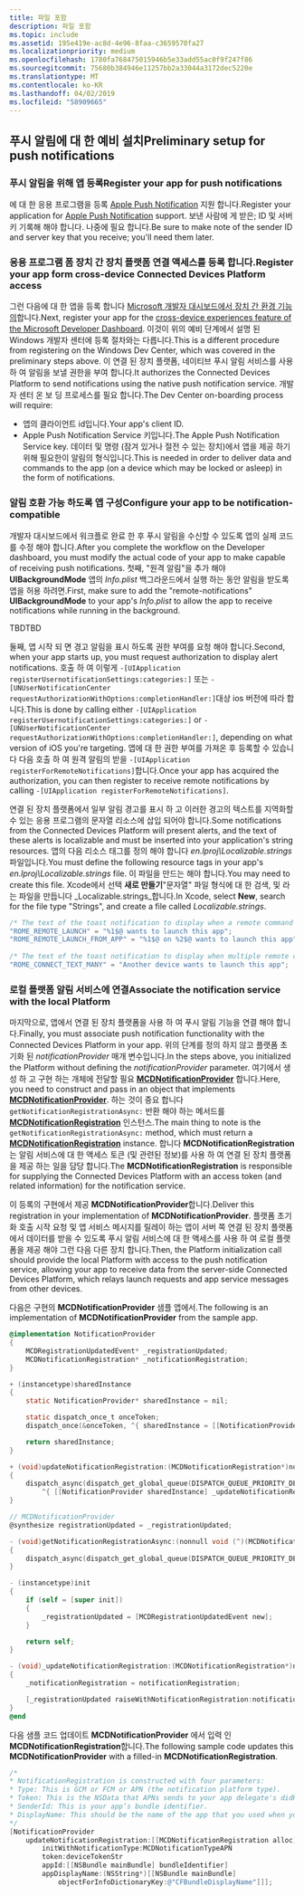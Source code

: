 ```yaml
---
title: 파일 포함
description: 파일 포함
ms.topic: include
ms.assetid: 195e419e-ac8d-4e96-8faa-c3659570fa27
ms.localizationpriority: medium
ms.openlocfilehash: 1780fa768475015946b5e33add55ac0f9f247f86
ms.sourcegitcommit: 75680b384946e11257bb2a33044a3172dec5220e
ms.translationtype: MT
ms.contentlocale: ko-KR
ms.lasthandoff: 04/02/2019
ms.locfileid: "58909665"
---
```

## <a name="preliminary-setup-for-push-notifications"></a><span data-ttu-id="c6e0b-103">푸시 알림에 대 한 예비 설치</span><span class="sxs-lookup"><span data-stu-id="c6e0b-103">Preliminary setup for push notifications</span></span>

### <a name="register-your-app-for-push-notifications"></a><span data-ttu-id="c6e0b-104">푸시 알림을 위해 앱 등록</span><span class="sxs-lookup"><span data-stu-id="c6e0b-104">Register your app for push notifications</span></span>

<span data-ttu-id="c6e0b-105">에 대 한 응용 프로그램을 등록 [Apple Push Notification](https://developer.apple.com/notifications/) 지원 합니다.</span><span class="sxs-lookup"><span data-stu-id="c6e0b-105">Register your application for [Apple Push Notification](https://developer.apple.com/notifications/) support.</span></span> <span data-ttu-id="c6e0b-106">보낸 사람에 게 받은; ID 및 서버 키 기록해 해야 합니다. 나중에 필요 합니다.</span><span class="sxs-lookup"><span data-stu-id="c6e0b-106">Be sure to make note of the sender ID and server key that you receive; you'll need them later.</span></span> 

### <a name="register-your-app-form-cross-device-connected-devices-platform-access"></a><span data-ttu-id="c6e0b-107">응용 프로그램 폼 장치 간 장치 플랫폼 연결 액세스를 등록 합니다.</span><span class="sxs-lookup"><span data-stu-id="c6e0b-107">Register your app form cross-device Connected Devices Platform access</span></span>

<span data-ttu-id="c6e0b-108">그런 다음에 대 한 앱을 등록 합니다 [Microsoft 개발자 대시보드에서 장치 간 환경 기능의](https://developer.microsoft.com/dashboard/crossplatform/web)합니다.</span><span class="sxs-lookup"><span data-stu-id="c6e0b-108">Next, register your app for the [cross-device experiences feature of the Microsoft Developer Dashboard](https://developer.microsoft.com/dashboard/crossplatform/web).</span></span> <span data-ttu-id="c6e0b-109">이것이 위의 예비 단계에서 설명 된 Windows 개발자 센터에 등록 절차와는 다릅니다.</span><span class="sxs-lookup"><span data-stu-id="c6e0b-109">This is a different procedure from registering on the Windows Dev Center, which was covered in the preliminary steps above.</span></span> <span data-ttu-id="c6e0b-110">이 연결 된 장치 플랫폼, 네이티브 푸시 알림 서비스를 사용 하 여 알림을 보낼 권한을 부여 합니다.</span><span class="sxs-lookup"><span data-stu-id="c6e0b-110">It authorizes the Connected Devices Platform to send notifications using the native push notification service.</span></span> <span data-ttu-id="c6e0b-111">개발자 센터 온 보 딩 프로세스를 필요 합니다.</span><span class="sxs-lookup"><span data-stu-id="c6e0b-111">The Dev Center on-boarding process will require:</span></span>
* <span data-ttu-id="c6e0b-112">앱의 클라이언트 id입니다.</span><span class="sxs-lookup"><span data-stu-id="c6e0b-112">Your app's client ID.</span></span>
* <span data-ttu-id="c6e0b-113">Apple Push Notification Service 키입니다.</span><span class="sxs-lookup"><span data-stu-id="c6e0b-113">The Apple Push Notification Service key.</span></span> <span data-ttu-id="c6e0b-114">데이터 및 명령 (잠겨 있거나 절전 수 있는 장치)에서 앱을 제공 하기 위해 필요한이 알림의 형식입니다.</span><span class="sxs-lookup"><span data-stu-id="c6e0b-114">This is needed in order to deliver data and commands to the app (on a device which may be locked or asleep) in the form of notifications.</span></span> 

### <a name="configure-your-app-to-be-notification-compatible"></a><span data-ttu-id="c6e0b-115">알림 호환 가능 하도록 앱 구성</span><span class="sxs-lookup"><span data-stu-id="c6e0b-115">Configure your app to be notification-compatible</span></span>

<span data-ttu-id="c6e0b-116">개발자 대시보드에서 워크플로 완료 한 후 푸시 알림을 수신할 수 있도록 앱의 실제 코드를 수정 해야 합니다.</span><span class="sxs-lookup"><span data-stu-id="c6e0b-116">After you complete the workflow on the Developer dashboard, you must modify the actual code of your app to make capable of receiving push notifications.</span></span> <span data-ttu-id="c6e0b-117">첫째, "원격 알림"을 추가 해야 **UIBackgroundMode** 앱의 _Info.plist_ 백그라운드에서 실행 하는 동안 알림을 받도록 앱을 허용 하려면.</span><span class="sxs-lookup"><span data-stu-id="c6e0b-117">First, make sure to add the "remote-notifications" **UIBackgroundMode** to your app's _Info.plist_ to allow the app to receive notifications while running in the background.</span></span> 

<span data-ttu-id="c6e0b-118">TBD</span><span class="sxs-lookup"><span data-stu-id="c6e0b-118">TBD</span></span>

<span data-ttu-id="c6e0b-119">둘째, 앱 시작 되 면 경고 알림을 표시 하도록 권한 부여를 요청 해야 합니다.</span><span class="sxs-lookup"><span data-stu-id="c6e0b-119">Second, when your app starts up, you must request authorization to display alert notifications.</span></span> <span data-ttu-id="c6e0b-120">호출 하 여 이렇게 `-[UIApplication registerUsernotificationSettings:categories:]` 또는 `-[UNUserNotificationCenter requestAuthorizationWithOptions:completionHandler:]`대상 ios 버전에 따라 합니다.</span><span class="sxs-lookup"><span data-stu-id="c6e0b-120">This is done by calling either `-[UIApplication registerUsernotificationSettings:categories:]` or `-[UNUserNotificationCenter requestAuthorizationWithOptions:completionHandler:]`, depending on what version of iOS you're targeting.</span></span> <span data-ttu-id="c6e0b-121">앱에 대 한 권한 부여를 가져온 후 등록할 수 있습니다 다음 호출 하 여 원격 알림의 받을 `-[UIApplication registerForRemoteNotifications]`합니다.</span><span class="sxs-lookup"><span data-stu-id="c6e0b-121">Once your app has acquired the authorization, you can then register to receive remote notifications by calling `-[UIApplication registerForRemoteNotifications]`.</span></span> 

<span data-ttu-id="c6e0b-122">연결 된 장치 플랫폼에서 일부 알림 경고를 표시 하 고 이러한 경고의 텍스트를 지역화할 수 있는 응용 프로그램의 문자열 리소스에 삽입 되어야 합니다.</span><span class="sxs-lookup"><span data-stu-id="c6e0b-122">Some notifications from the Connected Devices Platform will present alerts, and the text of these alerts is localizable and must be inserted into your application's string resources.</span></span> <span data-ttu-id="c6e0b-123">앱의 다음 리소스 태그를 정의 해야 합니다 _en.lproj\Localizable.strings_ 파일입니다.</span><span class="sxs-lookup"><span data-stu-id="c6e0b-123">You must define the following resource tags in your app's _en.lproj\Localizable.strings_ file.</span></span> <span data-ttu-id="c6e0b-124">이 파일을 만드는 해야 합니다.</span><span class="sxs-lookup"><span data-stu-id="c6e0b-124">You may need to create this file.</span></span> <span data-ttu-id="c6e0b-125">Xcode에서 선택 **새로 만들기**"문자열" 파일 형식에 대 한 검색, 및 라는 파일을 만듭니다 _Localizable.strings_합니다.</span><span class="sxs-lookup"><span data-stu-id="c6e0b-125">In Xcode, select **New**, search for the file type "Strings", and create a file called _Localizable.strings_.</span></span>

```ObjectiveC
/* The text of the toast notification to display when a remote command is received */ 
"ROME_REMOTE_LAUNCH" = "%1$@ wants to launch this app"; 
"ROME_REMOTE_LAUNCH_FROM_APP" = "%1$@ on %2$@ wants to launch this app"; 
 
/* The text of the toast notification to display when multiple remote commands are received simultaneously */ 
"ROME_CONNECT_TEXT_MANY" = "Another device wants to launch this app"; 
```

### <a name="associate-the-notification-service-with-the-local-platform"></a><span data-ttu-id="c6e0b-126">로컬 플랫폼 알림 서비스에 연결</span><span class="sxs-lookup"><span data-stu-id="c6e0b-126">Associate the notification service with the local Platform</span></span>

<span data-ttu-id="c6e0b-127">마지막으로, 앱에서 연결 된 장치 플랫폼을 사용 하 여 푸시 알림 기능을 연결 해야 합니다.</span><span class="sxs-lookup"><span data-stu-id="c6e0b-127">Finally, you must associate push notification functionality with the Connected Devices Platform in your app.</span></span> <span data-ttu-id="c6e0b-128">위의 단계를 정의 하지 않고 플랫폼 초기화 된 *notificationProvider* 매개 변수입니다.</span><span class="sxs-lookup"><span data-stu-id="c6e0b-128">In the steps above, you initialized the Platform without defining the *notificationProvider* parameter.</span></span> <span data-ttu-id="c6e0b-129">여기에서 생성 하 고 구현 하는 개체에 전달할 필요  **[MCDNotificationProvider](../../objectivec-api/core/MCDNotificationProvider.md)** 합니다.</span><span class="sxs-lookup"><span data-stu-id="c6e0b-129">Here, you need to construct and pass in an object that implements **[MCDNotificationProvider](../../objectivec-api/core/MCDNotificationProvider.md)**.</span></span> <span data-ttu-id="c6e0b-130">하는 것이 중요 합니다 `getNotificationRegistrationAsync:` 반환 해야 하는 메서드를 **[MCDNotificationRegistration](../../objectivec-api/core/MCDNotificationRegistration.md)** 인스턴스.</span><span class="sxs-lookup"><span data-stu-id="c6e0b-130">The main thing to note is the `getNotificationRegistrationAsync:` method, which must return a **[MCDNotificationRegistration](../../objectivec-api/core/MCDNotificationRegistration.md)** instance.</span></span> <span data-ttu-id="c6e0b-131">합니다 **MCDNotificationRegistration** 는 알림 서비스에 대 한 액세스 토큰 (및 관련된 정보)를 사용 하 여 연결 된 장치 플랫폼을 제공 하는 일을 담당 합니다.</span><span class="sxs-lookup"><span data-stu-id="c6e0b-131">The **MCDNotificationRegistration** is responsible for supplying the Connected Devices Platform with an access token (and related information) for the notification service.</span></span>

<span data-ttu-id="c6e0b-132">이 등록의 구현에서 제공 **MCDNotificationProvider**합니다.</span><span class="sxs-lookup"><span data-stu-id="c6e0b-132">Deliver this registration in your implementation of **MCDNotificationProvider**.</span></span> <span data-ttu-id="c6e0b-133">플랫폼 초기화 호출 시작 요청 및 앱 서비스 메시지를 릴레이 하는 앱이 서버 쪽 연결 된 장치 플랫폼에서 데이터를 받을 수 있도록 푸시 알림 서비스에 대 한 액세스를 사용 하 여 로컬 플랫폼을 제공 해야 그런 다음 다른 장치 합니다.</span><span class="sxs-lookup"><span data-stu-id="c6e0b-133">Then, the Platform initialization call should provide the local Platform with access to the push notification service, allowing your app to receive data from the server-side Connected Devices Platform, which relays launch requests and app service messages from other devices.</span></span> 

<span data-ttu-id="c6e0b-134">다음은 구현의 **MCDNotificationProvider** 샘플 앱에서.</span><span class="sxs-lookup"><span data-stu-id="c6e0b-134">The following is an implementation of **MCDNotificationProvider** from the sample app.</span></span>

```ObjectiveC
@implementation NotificationProvider
{
    MCDRegistrationUpdatedEvent* _registrationUpdated;
    MCDNotificationRegistration* _notificationRegistration;
}

+ (instancetype)sharedInstance
{
    static NotificationProvider* sharedInstance = nil;

    static dispatch_once_t onceToken;
    dispatch_once(&onceToken, ^{ sharedInstance = [[NotificationProvider alloc] init]; });

    return sharedInstance;
}

+ (void)updateNotificationRegistration:(MCDNotificationRegistration*)notificationRegistration
{
    dispatch_async(dispatch_get_global_queue(DISPATCH_QUEUE_PRIORITY_DEFAULT, 0),
        ^{ [[NotificationProvider sharedInstance] _updateNotificationRegistration:notificationRegistration]; });
}

// MCDNotificationProvider
@synthesize registrationUpdated = _registrationUpdated;

- (void)getNotificationRegistrationAsync:(nonnull void (^)(MCDNotificationRegistration* _Nullable, NSError* _Nullable))completionBlock
{
    dispatch_async(dispatch_get_global_queue(DISPATCH_QUEUE_PRIORITY_DEFAULT, 0), ^{ completionBlock(_notificationRegistration, nil); });
}

- (instancetype)init
{
    if (self = [super init])
    {
        _registrationUpdated = [MCDRegistrationUpdatedEvent new];
    }

    return self;
}

- (void)_updateNotificationRegistration:(MCDNotificationRegistration*)notificationRegistration
{
    _notificationRegistration = notificationRegistration;

    [_registrationUpdated raiseWithNotificationRegistration:notificationRegistration];
}
@end
```

<span data-ttu-id="c6e0b-135">다음 샘플 코드 업데이트 **MCDNotificationProvider** 에서 입력 인 **MCDNotificationRegistration**합니다.</span><span class="sxs-lookup"><span data-stu-id="c6e0b-135">The following sample code updates this **MCDNotificationProvider** with a filled-in **MCDNotificationRegistration**.</span></span>

```ObjectiveC
/*
* NotificationRegistration is constructed with four parameters:
* Type: This is GCM or FCM or APN (the notification platform type).
* Token: This is the NSData that APNs sends to your app delegate's didRegisterForRemoteNotificationsWithDeviceToken: method. You must convert the NSData into a string by hex-encoding it.
* SenderId: This is your app’s bundle identifier. 
* DisplayName: This should be the name of the app that you used when you registered it on the Microsoft dev portal. 
*/
[NotificationProvider
    updateNotificationRegistration:[[MCDNotificationRegistration alloc]
        initWithNotificationType:MCDNotificationTypeAPN
        token:deviceTokenStr
        appId:[[NSBundle mainBundle] bundleIdentifier]
        appDisplayName:(NSString*)[[NSBundle mainBundle]
            objectForInfoDictionaryKey:@"CFBundleDisplayName"]]];
```
